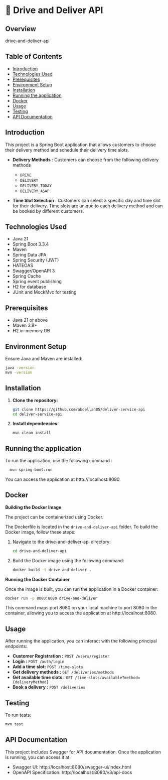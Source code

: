 
#  🚚 Drive and Deliver API

## Overview
   drive-and-deliver-api

## Table of Contents
- [Introduction](#introduction)
- [Technologies Used](#technologies-used)
- [Prerequisites](#prerequisites)
- [Environment Setup](#environment-setup)
- [Installation](#installation)
- [Running the application](#running-the-application)
- [Docker](#docker)
- [Usage](#usage)
- [Testing](#testing)
- [API Documentation](#api-documentation)

## Introduction

This project is a Spring Boot application that allows customers to choose their delivery method and schedule their delivery time slots.
- **Delivery Methods** : Customers can choose from the following delivery methods

   -  ```DRIVE ```
   -  ```DELIVERY ```
   -  ```DELIVERY_TODAY ```
   -  ```DELIVERY_ASAP ```
- **Time Slot Selection** : Customers can select a specific day and time slot for their delivery. Time slots are unique to each delivery method and can be booked by different customers.


## Technologies Used

- Java 21
- Spring Boot 3.3.4
- Maven
- Spring Data JPA
- Spring Security (JWT)
- HATEOAS
- Swagger/OpenAPI 3
- Spring Cache
- Spring event publishing
- H2 for database
- JUnit and MockMvc for testing

## Prerequisites

- Java 21 or above
- Maven 3.8+
- H2 in-memory DB


## Environment Setup

Ensure Java and Maven are installed:
   ```bash
   java -version
   mvn -version
   ```

## Installation
1. **Clone the repository:**
   ```bash
   git clone https://github.com/abdellah85/deliver-service-api
   cd deliver-service-api
   ```
2. **Install dependencies:**
   ```bash
   mvn clean install
    ```
## Running the application

To run the application, use the following command :
  ```bash
    mvn spring-boot:run
 ```
You can access the application at   http://localhost:8080.

## Docker

**Building the Docker Image**

The project can be containerized using Docker. 

The Dockerfile is located in the ```drive-and-deliver-api``` folder. To build the Docker image, follow these steps:

1. Navigate to the drive-and-deliver-api directory:
   ```bash
   cd drive-and-deliver-api
   ```

2. Build the Docker image using the following command:
   ```bash
   docker build -t drive-and-deliver .
   ```

**Running the Docker Container**

Once the image is built, you can run the application in a Docker container:

```bash
docker run -p 8080:8080 drive-and-deliver
```

This command maps port 8080 on your local machine to port 8080 in the container, allowing you to access the application at http://localhost:8080.

## Usage
After running the application, you can interact with the following principal endpoints:

- **Customer Registration :** ```POST /users/register ```
- **Login :** ```POST /auth/login ```
- **Add a time slot:** ```POST /time-slots```
- **Get delivery methods :** ```GET /deliveries/methods```
- **Get available time slots :** ```GET /time-slots/available?method={deliveryMethod}```
- **Book a delivery :** ```POST /deliveries```

## Testing

To run tests:
   ```bash
   mvn test
   ```

## API Documentation
This project includes Swagger for API documentation. Once the application is running, you can access it at:

- Swagger UI: http://localhost:8080/swagger-ui/index.html
- OpenAPI Specification: http://localhost:8080/v3/api-docs